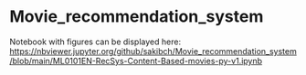 # Movie_recommendation_system

Notebook with figures can be displayed here:
https://nbviewer.jupyter.org/github/sakibch/Movie_recommendation_system/blob/main/ML0101EN-RecSys-Content-Based-movies-py-v1.ipynb

